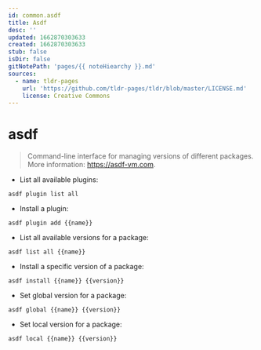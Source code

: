 ```yaml
---
id: common.asdf
title: Asdf
desc: ''
updated: 1662870303633
created: 1662870303633
stub: false
isDir: false
gitNotePath: 'pages/{{ noteHiearchy }}.md'
sources:
  - name: tldr-pages
    url: 'https://github.com/tldr-pages/tldr/blob/master/LICENSE.md'
    license: Creative Commons
---
```

# asdf

> Command-line interface for managing versions of different packages.
> More information: <https://asdf-vm.com>.

- List all available plugins:

`asdf plugin list all`

- Install a plugin:

`asdf plugin add {{name}}`

- List all available versions for a package:

`asdf list all {{name}}`

- Install a specific version of a package:

`asdf install {{name}} {{version}}`

- Set global version for a package:

`asdf global {{name}} {{version}}`

- Set local version for a package:

`asdf local {{name}} {{version}}`

